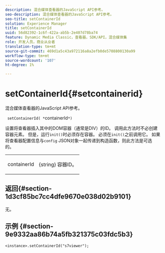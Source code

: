 ```yaml
---
description: 混合媒体查看器的JavaScript API参考。
seo-description: 混合媒体查看器的JavaScript API参考。
seo-title: setContainerId
solution: Experience Manager
title: setContainerId
uuid: 56d82392-1c6f-422a-ab5b-2e407d78ba74
feature: Dynamic Media Classic，查看器，SDK/API，混合媒体集
role: 开发人员，商业从业者
translation-type: tm+mt
source-git-commit: 469d1a5c43a972116a8a2efb0de5708800130a99
workflow-type: tm+mt
source-wordcount: '107'
ht-degree: 1%

---
```



# setContainerId{#setcontainerid}

混合媒体查看器的JavaScript API参考。

` setContainerId( *`containerId`*)`

设置将查看器插入其中的DOM容器（通常是DIV）的ID。 调用此方法时不必创建容器元素。 但是，运行`init()`时必须存在容器。 必须在`init()`之前调用它。 如果将查看器配置信息与`config` JSON对象一起传递到构造函数，则此方法是可选的。

<table id="table_896DFF34A68A403DB93A6D597461A573"> 
 <tbody> 
  <tr> 
   <td colname="col1"> <p> <span class="codeph"> <span class="varname"> containerId  </span> </span> </p> </td> 
   <td colname="col2"> <p> <span class="codeph"> {string} </span> 容器ID。 </p> </td> 
  </tr> 
 </tbody> 
</table>

## 返回{#section-1d3cf85bc7cc4dfe9670e038d02b9101}

无。

## 示例 {#section-9e9332aa86b74a5fb321375c03fdc5b3}

```
<instance>.setContainerId("s7viewer");
```

